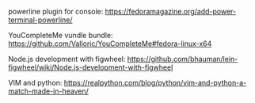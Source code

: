 powerline plugin for console: https://fedoramagazine.org/add-power-terminal-powerline/

YouCompleteMe vundle bundle: https://github.com/Valloric/YouCompleteMe#fedora-linux-x64

Node.js development with figwheel: https://github.com/bhauman/lein-figwheel/wiki/Node.js-development-with-figwheel

VIM and python: https://realpython.com/blog/python/vim-and-python-a-match-made-in-heaven/

